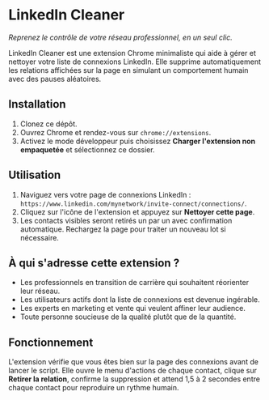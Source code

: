 # LinkedIn Cleaner

*Reprenez le contrôle de votre réseau professionnel, en un seul clic.*

LinkedIn Cleaner est une extension Chrome minimaliste qui aide à gérer et nettoyer votre liste de connexions LinkedIn. Elle supprime automatiquement les relations affichées sur la page en simulant un comportement humain avec des pauses aléatoires.

## Installation
1. Clonez ce dépôt.
2. Ouvrez Chrome et rendez-vous sur `chrome://extensions`.
3. Activez le mode développeur puis choisissez **Charger l'extension non empaquetée** et sélectionnez ce dossier.

## Utilisation
1. Naviguez vers votre page de connexions LinkedIn : `https://www.linkedin.com/mynetwork/invite-connect/connections/`.
2. Cliquez sur l'icône de l'extension et appuyez sur **Nettoyer cette page**.
3. Les contacts visibles seront retirés un par un avec confirmation automatique. Rechargez la page pour traiter un nouveau lot si nécessaire.

## À qui s'adresse cette extension ?
- Les professionnels en transition de carrière qui souhaitent réorienter leur réseau.
- Les utilisateurs actifs dont la liste de connexions est devenue ingérable.
- Les experts en marketing et vente qui veulent affiner leur audience.
- Toute personne soucieuse de la qualité plutôt que de la quantité.

## Fonctionnement
L'extension vérifie que vous êtes bien sur la page des connexions avant de lancer le script. Elle ouvre le menu d'actions de chaque contact, clique sur **Retirer la relation**, confirme la suppression et attend 1,5 à 2 secondes entre chaque contact pour reproduire un rythme humain.
